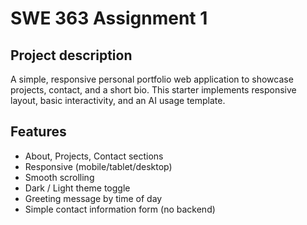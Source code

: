 # SWE 363 Assignment 1

## Project description
A simple, responsive personal portfolio web application to showcase projects, contact, and a short bio. This starter implements responsive layout, basic interactivity, and an AI usage template.


## Features
- About, Projects, Contact sections
- Responsive (mobile/tablet/desktop)
- Smooth scrolling
- Dark / Light theme toggle
- Greeting message by time of day
- Simple contact information form (no backend)